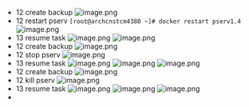 - 12 create backup
  ![image.png](../assets/image_1661223375740_0.png)
- 12 restart pserv
  `[root@archcnstcm4380 ~]# docker restart pserv1.4`
  ![image.png](../assets/image_1661223454017_0.png)
- 13 resume task
  ![image.png](../assets/image_1661223527685_0.png)
  ![image.png](../assets/image_1661231583710_0.png)
- 12 create backup
  ![image.png](../assets/image_1661232513062_0.png)
- 12 stop pserv
  ![image.png](../assets/image_1661232545190_0.png)
- 13 resume task
  ![image.png](../assets/image_1661232732213_0.png)
  ![image.png](../assets/image_1661232756636_0.png)
  ![image.png](../assets/image_1661233281742_0.png)
- 12 create backup
  ![image.png](../assets/image_1661233427713_0.png)
- 12 kill pserv
  ![image.png](../assets/image_1661233481248_0.png)
- 13 resume task
  ![image.png](../assets/image_1661233563232_0.png)
  ![image.png](../assets/image_1661233633301_0.png)
  ![image.png](../assets/image_1661233957818_0.png)
-